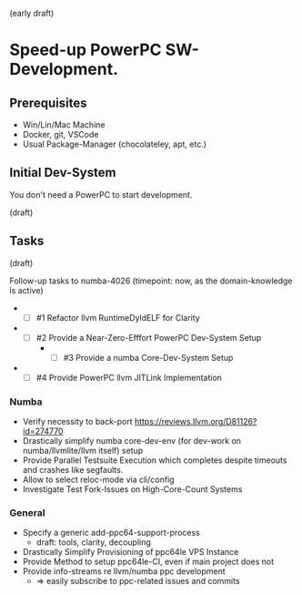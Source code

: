 (early draft)

# Speed-up  PowerPC SW-Development.


## Prerequisites

* Win/Lin/Mac Machine
* Docker, git, VSCode
* Usual Package-Manager (chocolateley, apt, etc.)

## Initial Dev-System

You don't need a PowerPC to start development. 

(draft)

## Tasks

(draft)

Follow-up tasks to numba-4026 (timepoint: now, as the domain-knowledge is active)

* - [ ] #1 Refactor llvm RuntimeDyldELF for Clarity
* - [ ] #2 Provide a Near-Zero-Efffort PowerPC Dev-System Setup
    * - [ ] #3 Provide a numba Core-Dev-System Setup
* - [ ] #4 Provide PowerPC llvm JITLink Implementation

### Numba

* Verify necessity to back-port https://reviews.llvm.org/D81126?id=274770
* Drastically simplify numba core-dev-env (for dev-work on numba/llvmlite/llvm itself) setup
* Provide Parallel Testsuite Execution which completes despite timeouts and crashes like segfaults.
* Allow to select reloc-mode via cli/config
* Investigate Test Fork-Issues on High-Core-Count Systems


### General

* Specify a generic add-ppc64-support-process
    * draft: tools, clarity, decoupling
* Drastically Simplify Provisioning of ppc64le VPS Instance
* Provide Method to setup ppc64le-CI, even if main project does not    
* Provide info-streams re llvm/numba ppc development
    * => easily subscribe to ppc-related issues and commits    
  
